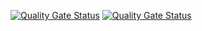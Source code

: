 [![Quality Gate Status](https://sonarcloud.io/api/project_badges/measure?project=NoufKhaledH_teachwises&metric=alert_status)](https://sonarcloud.io/summary/new_code?id=NoufKhaledH_teachwises)
[![Quality Gate Status](https://sonarcloud.io/api/project_badges/measure?project=NoufKhaledH_teachwises&metric=alert_status)](https://sonarcloud.io/summary/new_code?id=NoufKhaledH_teachwises)
